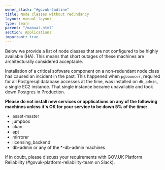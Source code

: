 ```yaml
---
owner_slack: "#govuk-2ndline"
title: Node classes without redundancy
layout: manual_layout
type: learn
parent: "/manual.html"
section: Applications
important: true
---
```


Below we provide a list of node classes that are not configured to be highly available (HA). This means that short outages of these machines are architecturally considered acceptable.

Installation of a critical software component on a non-redundant node class has caused an incident in the past. This happened when `pgbouncer`, required for all Postgresql database accesses at the time, was installed on `db_admin`, a single EC2 instance. That single instance became unavailable and took down Postgres in Production.

**Please do not install new services or applications on any of the following machines unless it's OK for your service to be down 5% of the time:**

- asset-master
- jumpbox
- ckan
- apt
- mirrorer
- licensing_backend
- db-admin or any of the \*-db-admin machines

If in doubt, please discuss your requirements with GOV.UK Platform Reliability (#govuk-platform-reliability-team on Slack).

